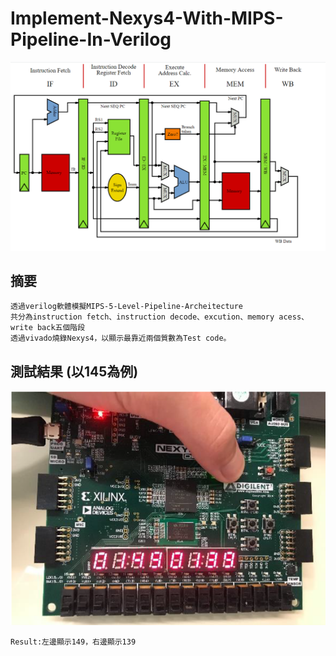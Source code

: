 # Implement-Nexys4-With-MIPS-Pipeline-In-Verilog
![error](https://github.com/JusticeLeee/Implement-Nexys4-With-MIPS-Pipeline-In-Verilog/blob/master/png/MIPS_Architecture_(Pipelined).png)
## 摘要
```
透過verilog軟體模擬MIPS-5-Level-Pipeline-Archeitecture
共分為instruction fetch、instruction decode、excution、memory acess、write back五個階段
透過vivado燒錄Nexys4，以顯示最靠近兩個質數為Test code。
```
## 測試結果 (以145為例)
![error](https://github.com/JusticeLeee/Implement-Nexys4-With-MIPS-Pipeline-In-Verilog/blob/master/png/Test_Result.png)
```
Result:左邊顯示149，右邊顯示139
```
